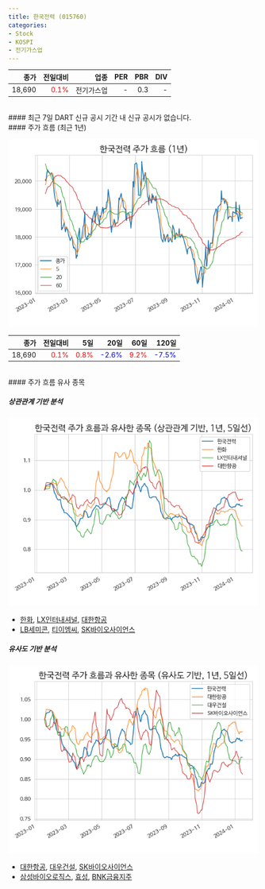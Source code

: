 ```yaml
---
title: 한국전력 (015760)
categories:
- Stock
- KOSPI
- 전기가스업
---
```


|**종가**|**전일대비**|**업종**|**PER**|**PBR**|**DIV**|
|-------:|-----------:|-------:|------:|------:|------:|
|18,690|<span style="color: red">0.1%</span>|전기가스업|-|0.3|-|

<!-- more -->

<br>
#### 최근 7일 DART 신규 공시
기간 내 신규 공시가 없습니다.

<br>
#### 주가 흐름 (최근 1년)

![015760](/assets/images/stock/015760.png)

|**종가**|**전일대비**|**5일**|**20일**|**60일**|**120일**|
|---:|-------:|--:|---:|---:|----:|
|18,690|<span style="color: red">0.1%</span>|<span style="color: red">0.8%</span>|<span style="color: blue">-2.6%</span>|<span style="color: red">9.2%</span>|<span style="color: blue">-7.5%</span>|

<br>
#### 주가 흐름 유사 종목

##### 상관관계 기반 분석

![015760](/assets/images/stock/015760_corr.png)
- [한화](/000880/), [LX인터내셔널](/001120/), [대한항공](/003490/)
- [LB세미콘](/061970/), [티이엠씨](/425040/), [SK바이오사이언스](/302440/)

##### 유사도 기반 분석

![015760](/assets/images/stock/015760_sim.png)
- [대한항공](/003490/), [대우건설](/047040/), [SK바이오사이언스](/302440/)
- [삼성바이오로직스](/207940/), [효성](/004800/), [BNK금융지주](/138930/)
